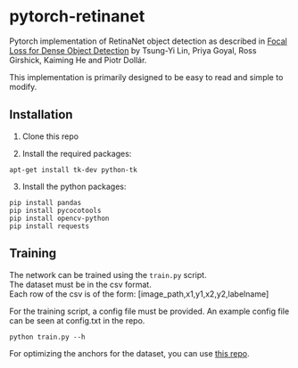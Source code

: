 # pytorch-retinanet


Pytorch  implementation of RetinaNet object detection as described in [Focal Loss for Dense Object Detection](https://arxiv.org/abs/1708.02002) by Tsung-Yi Lin, Priya Goyal, Ross Girshick, Kaiming He and Piotr Dollár.

This implementation is primarily designed to be easy to read and simple to modify.


## Installation

1) Clone this repo

2) Install the required packages:

```
apt-get install tk-dev python-tk
```

3) Install the python packages:
	
```
pip install pandas
pip install pycocotools
pip install opencv-python
pip install requests

```

## Training

The network can be trained using the `train.py` script.  
The dataset must be in the csv format.   
Each row of the csv is of the form: \[image_path,x1,y1,x2,y2,labelname\]  

For the training script, a config file must be provided. An example config file can be seen at config.txt in the repo.

```
python train.py --h 
```

For optimizing the anchors for the dataset, you can use [this repo](https://github.com/curbFlow/anchor-optimization).
